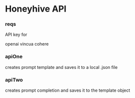 # Honeyhive API

### reqs

API key for

openai
vincua
cohere

### apiOne

creates prompt template and saves it to a local .json file

### apiTwo 

creates prompt completion and saves it to the template object